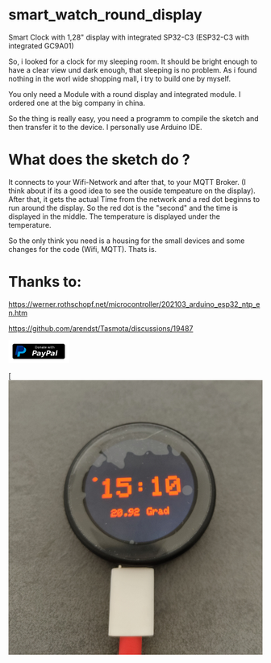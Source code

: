 # smart_watch_round_display
Smart Clock with 1,28" display with integrated SP32-C3
(ESP32-C3 with integrated GC9A01)


So, i looked for a clock for my sleeping room. It should be bright enough to have a clear view und dark enough, that sleeping is no problem. As i found nothing in the worl wide shopping mall, i try to build one by myself.

You only need a Module with a round display and integrated module. I ordered one at the big company in china. 

So the thing is really easy, you need a programm to compile the sketch and then transfer it to the device. I personally use Arduino IDE.

# What does the sketch do ?

It connects to your Wifi-Network and after that, to your MQTT Broker. (I think about if its a good idea to see the ouside tempeature on the display). After that, it gets the actual Time from the network and a red dot beginns to run around the display. 
So the red dot is the "second" and the time is displayed in the middle. The temperature is displayed under the temperature.

So the only think you need is a housing for the small devices and some changes for the code (Wifi, MQTT). Thats is.


# Thanks to:

https://werner.rothschopf.net/microcontroller/202103_arduino_esp32_ntp_en.htm

https://github.com/arendst/Tasmota/discussions/19487


[![Donate with PayPal](https://github.com/Kopernikus82/smart_clock_round_display/blob/main/paypal.png)](https://www.paypal.com/donate/?hosted_button_id=GL9EF8CMQNQMU)


[![smart clock](https://github.com/Kopernikus82/smart_clock_round_display/blob/main/Uhr.jpg)
